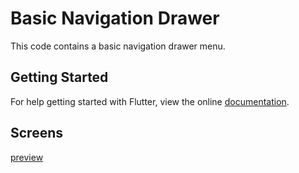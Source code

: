 # Basic Navigation Drawer

This code contains a basic navigation drawer menu.

## Getting Started

For help getting started with Flutter, view the online
[documentation](https://flutter.io/).

## Screens

[preview](../master/preview_images/nav_drawer_preview.png)
